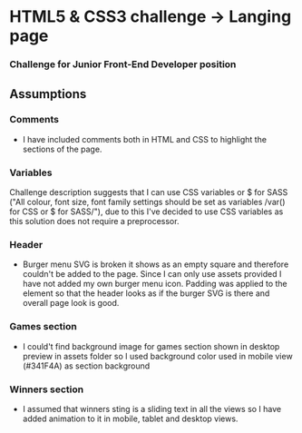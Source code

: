 <h1>HTML5 & CSS3 challenge -> Langing page</h1>

<h3>Challenge for Junior Front-End Developer position</h3>

<h2>Assumptions</h2>

<h3>Comments</h3>

- I have included comments both in HTML and CSS to highlight the sections of the page. 

<h3>Variables</h3>

Challenge description suggests that I can use CSS variables or $ for SASS ("All colour, font size, font family settings should be set as variables /var() for CSS or $ for SASS/"), due to this I've decided to use CSS variables as this solution does not require a preprocessor.

<h3>Header</h3>

- Burger menu SVG is broken it shows as an empty square and therefore couldn't be added to the page. Since I can only use assets provided I have not added my own burger menu icon. Padding was applied to the element so that the header looks as if the burger SVG is there and overall page look is good. 


<h3>Games section</h3>

- I could't find background image for games section shown in desktop preview in assets folder so I used background color used in mobile view (#341F4A) as section background

<h3>Winners section</h3>

- I assumed that winners sting is a sliding text in all the views so I have added animation to it in mobile, tablet and desktop views. 
